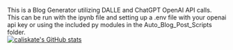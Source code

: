 This is a Blog Generator utilizing DALLE and ChatGPT OpenAI API calls.<br>
This can be run with the ipynb file and setting up a .env file with your openai api key or using the included py modules in the Auto_Blog_Post_Scripts folder.<br>
[![caliskate's GitHub stats](https://github-readme-stats.vercel.app/api?username=caliskate)](https://github.com/anuraghazra/github-readme-stats)
